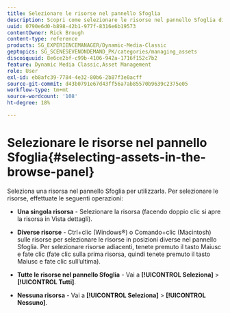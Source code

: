 ```yaml
---
title: Selezionare le risorse nel pannello Sfoglia
description: Scopri come selezionare le risorse nel pannello Sfoglia di Adobe Dynamic Media Classic.
uuid: 0790e6d0-b898-42b1-977f-8316e6b19573
contentOwner: Rick Brough
content-type: reference
products: SG_EXPERIENCEMANAGER/Dynamic-Media-Classic
geptopics: SG_SCENESEVENONDEMAND_PK/categories/managing_assets
discoiquuid: 8e6ce2bf-c99b-4106-942a-1716f152c7b2
feature: Dynamic Media Classic,Asset Management
role: User
exl-id: eb8afc39-7784-4e32-80b6-2b87f3e0acff
source-git-commit: d43b0791e67d43ff56a7ab85570b9639c2375e05
workflow-type: tm+mt
source-wordcount: '108'
ht-degree: 18%

---
```


# Selezionare le risorse nel pannello Sfoglia{#selecting-assets-in-the-browse-panel}

Seleziona una risorsa nel pannello Sfoglia per utilizzarla. Per selezionare le risorse, effettuate le seguenti operazioni:

* **Una singola risorsa** - Selezionare la risorsa (facendo doppio clic si apre la risorsa in Vista dettagli).

* **Diverse risorse** - Ctrl+clic (Windows®) o Comando+clic (Macintosh) sulle risorse per selezionare le risorse in posizioni diverse nel pannello Sfoglia. Per selezionare risorse adiacenti, tenete premuto il tasto Maiusc e fate clic (fate clic sulla prima risorsa, quindi tenete premuto il tasto Maiusc e fate clic sull’ultima).

* **Tutte le risorse nel pannello Sfoglia** - Vai a **[!UICONTROL Seleziona]** > **[!UICONTROL Tutti]**.

* **Nessuna risorsa** - Vai a **[!UICONTROL Seleziona]** > **[!UICONTROL Nessuno]**.
